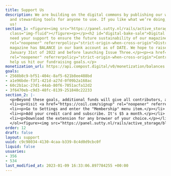 ```yaml
---
title: Support Us
description: We are building on the digital commons by publishing our work freely
  and stewarding tools for anyone to use. If you like what we’re doing, consider supporting
  us!
section_1: <figure><img src="https://panel.sutty.nl/rails/active_storage/blobs/eyJfcmFpbHMiOnsibWVzc2FnZSI6IkJBaHBBZzFDIiwiZXhwIjpudWxsLCJwdXIiOiJibG9iX2lkIn19--eaa55839dc7b3e56ee3479f45752fbf1dcbb8689/stick1.gif"
  class="img-fluid"></figure><p></p><h2 id="digital-bake-sale">Digital Bake Sale</h2><p>We
  need your support to ensure the future sustainability of our magazine and <a href="https://distributed.press"
  rel="noopener" referrerpolicy="strict-origin-when-cross-origin">Distributed Press</a>.</p><p>Our
  magazine has BALANCE in our bank account as of DATE. We hope to raise $40,000 by
  January 31st of 2022 and before launching Issue Three.</p><p><a href="https://two.compost.digital/support-us/#support-us"
  rel="noopener" referrerpolicy="strict-origin-when-cross-origin">Contribute</a> to
  help us hit our fundraising goals.</p>
monetization_url: https://api.compost.digital/v0/monetization/balances.json
goals:
- 2568b8c9-bf51-404c-8af5-621b8ee488bd
- a1e96bde-f3f1-421d-a27d-0f09b2a168ac
- 60c2b1ac-27d1-44ab-80f6-7051acfa12d2
- 3f6470eb-c9d3-48fc-8139-251848c22233
section_2: |-
  <p>Beyond these goals, additional funds will give all contributors, artists, and designers a $200 bonus and any remaining funds will be used in the development of future COMPOST issues.</p><p></p><figure><img src="https://panel.sutty.nl/rails/active_storage/blobs/eyJfcmFpbHMiOnsibWVzc2FnZSI6IkJBaHBBZzVDIiwiZXhwIjpudWxsLCJwdXIiOiJibG9iX2lkIn19--099a306d3b081be9391cd95862026e837a110a1c/stick2.gif" class="img-fluid"></figure><p></p><h2 id="web-monetization">Web Monetization</h2><p>Readers shouldn’t have to wade through intrusive ads or paywalls to read this magazine. We don’t want your data nor do we want to restrict access to COMPOST. <a href="https://webmonetization.org/" rel="noopener" referrerpolicy="strict-origin-when-cross-origin">Web Monetization</a> is another way for supporters like you to send us micropayments (fractions of a cent) as you view this website.</p><h3 id="how-does-it-work">How does it work?</h3><p>Web Monetization is an emerging standard for web browsers. At the moment, you need to download a browser extension to make it work. We’ve found that getting a <a href="https://coil.com/signup" rel="noopener" referrerpolicy="strict-origin-when-cross-origin">Coil membership</a> is the easiest way to get started with Web Monetization. With a $5 monthly membership, you can also support hundreds of other Web Monetization websites like <a href="https://cinnamon.video" rel="noopener" referrerpolicy="strict-origin-when-cross-origin">Cinnamon</a>, <a href="https://www.ampled.com" rel="noopener" referrerpolicy="strict-origin-when-cross-origin">Ampled</a>, <a href="https://eraseallkittens.com" rel="noopener" referrerpolicy="strict-origin-when-cross-origin">Erase All Kittens</a>, and <a href="https://www.ladyspikemedia.com" rel="noopener" referrerpolicy="strict-origin-when-cross-origin">Ladyspike Media</a>.</p><h3 id="setup-coil">Setup Coil</h3><ol>
  <li><p>Visit <a href="https://coil.com/signup" rel="noopener" referrerpolicy="strict-origin-when-cross-origin">https://coil.com/signup</a> and signup.</p></li>
  <li><p>Go to Settings and enter the "Membership" menu item.</p></li>
  <li><p>Add your credit card and subscribe. It's $5 a month.</p></li>
  <li><p>Download the extension for any browser of your choice.</p></li>
  </ol><figure><img src="https://panel.sutty.nl/rails/active_storage/blobs/eyJfcmFpbHMiOnsibWVzc2FnZSI6IkJBaHBBZzlDIiwiZXhwIjpudWxsLCJwdXIiOiJibG9iX2lkIn19--bbfb4d7253ce51c62efed2415abcc5e3b2ec5797/Mushroom_WM_BLK-forever-only-151px.gif" class="img-fluid"></figure><p></p><p>If everything works, you’ll see the Web Monetization mushroom animating with a dollar sign at the top right corner of the screen.</p>
order: 12
draft: false
layout: support
uuid: c9c98034-4130-4caa-b339-8c4d0d9cbc0f
liquid: false
usuaries:
- 356
- 534
last_modified_at: 2023-01-09 16:33:06.897784255 +00:00
---
```


